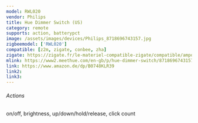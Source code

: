 ```yaml
---
model: RWL020
vendor: Philips
title: Hue Dimmer Switch (US)
category: remote
supports: action, batterypct
image: /assets/images/devices/Philips_8718696743157.jpg
zigbeemodel: ['RWL020']
compatible: [z2m, zigate, conbee, zha]
zigate: https://zigate.fr/le-materiel-compatible-zigate/compatible/ampoulesconnecteswhiteambiancee27--6/
mlink: https://www2.meethue.com/en-gb/p/hue-dimmer-switch/8718696743157
link: https://www.amazon.de/dp/B0748KLR39
link2: 
link3: 
---
```

###### Actions
 on/off, brightness, up/down/hold/release, click count
